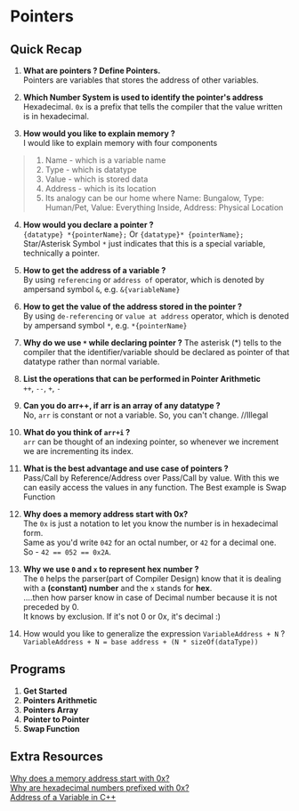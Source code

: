 # Pointers

## Quick Recap

1. **What are pointers ? Define Pointers.** <br>
Pointers are variables that stores the address of other variables. <br>

2. **Which Number System is used to identify the pointer's address** <br>
Hexadecimal. `0x` is a prefix that tells the compiler that the value written is in hexadecimal.

3. **How would you like to explain memory ?** <br>
I would like to explain memory with four components
> 1. Name - which is a variable name
> 2. Type - which is datatype
> 3. Value - which is stored data
> 4. Address - which is its location
> 5. Its analogy can be our home where Name: Bungalow, Type: Human/Pet, Value: Everything Inside, Address: Physical Location

4. **How would you declare a pointer ?** <br>
`{datatype} *{pointerName};` Or `{datatype}* {pointerName};` Star/Asterisk Symbol `*` just indicates that this is a special variable, technically a pointer.

5. **How to get the address of a variable ?** <br>
By using `referencing` or `address of` operator, which is denoted by ampersand symbol `&`, e.g. `&{variableName}`

6. **How to get the value of the address stored in the pointer ?** <br>
By using `de-referencing` or `value at address` operator, which is denoted by ampersand symbol `*`, e.g. `*{pointerName}`

7. **Why do we use `*` while declaring pointer ?**
The asterisk (*) tells to the compiler that the identifier/variable should be declared as pointer of that datatype rather than normal variable.

8. **List the operations that can be performed in Pointer Arithmetic** <br>
`++`, `--`, `+`, `-`

9. **Can you do arr++, if arr is an array of any datatype ?** <br>
No, `arr` is constant or not a variable. So, you can't change. //Illegal

10.  **What do you think of `arr+i` ?** <br>
`arr` can be thought of an indexing pointer, so whenever we increment we are incrementing its index.

11. **What is the best advantage and use case of pointers ?** <br>
Pass/Call by Reference/Address over Pass/Call by value. With this we can easily access the values in any function. The Best example is Swap Function

12. **Why does a memory address start with 0x?** <br>
The `0x` is just a notation to let you know the number is in hexadecimal form. <br>
Same as you'd write `042` for an octal number, or `42` for a decimal one. <br>
So - `42 == 052 == 0x2A`. <br>

13. **Why we use `0` and `x` to represent hex number ?** <br>
The `0` helps the parser(part of Compiler Design) know that it is dealing with a **(constant) number** and the `x` stands for **hex**. <br>
....then how parser know in case of Decimal number because it is not preceded by 0. <br>
It knows by exclusion. If it's not 0 or 0x, it's decimal :) <br>

14. How would you like to generalize the expression `VariableAddress + N` ? <br>
`VariableAddress + N = base address + (N * sizeOf(dataType))`

## Programs

1. **Get Started**
2. **Pointers Arithmetic**
3. **Pointers Array**
4. **Pointer to Pointer**
5. **Swap Function**

## Extra Resources
[Why does a memory address start with 0x?](https://stackoverflow.com/questions/11467715/why-does-a-memory-address-start-with-0x) <br>
[Why are hexadecimal numbers prefixed with 0x?](https://stackoverflow.com/questions/2670639/why-are-hexadecimal-numbers-prefixed-with-0x) <br>
[Address of a Variable in C++](https://youtu.be/2-JtIawbaTw)
